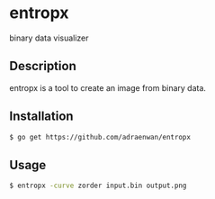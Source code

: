# entropx
binary data visualizer

## Description
entropx is a tool to create an image from binary data.

## Installation
```sh
$ go get https://github.com/adraenwan/entropx
```

## Usage
```sh
$ entropx -curve zorder input.bin output.png
```
